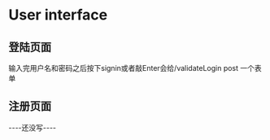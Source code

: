 # User interface
##  登陆页面
输入完用户名和密码之后按下signin或者敲Enter会给/validateLogin post 一个表单
##  注册页面
----还没写----  